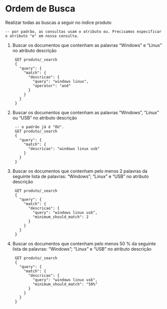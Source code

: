 # Ordem de Busca

Realizar todas as buscas a seguir no índice produto

    -- por padrão, as consultas usam o atributo ou. Precisamos especificar o atributo "e" em nossa consulta.

1. Buscar os documentos que contenham as palavras “Windows” e “Linux” no atributo descrição

        GET produto/_search
        {
          "query": {
            "match": {
              "descricao": {
                "query": "windows linux",
                "operator": "and"
              }
            }
          }
        }

2. Buscar os documentos que contenham as palavras “Windows”, “Linux” ou “USB” no atributo descrição

        -- o padrão já é "OU". 
        GET produto/_search
        {
          "query": {
            "match": {
              "descricao": "windows linux usb"
            }
          }
        }

3. Buscar os documentos que contenham pelo menos 2 palavras da seguinte lista de palavras: “Windows”; “Linux” e “USB” no atributo descrição

        GET produto/_search
        {
          "query": {
            "match": {
              "descricao": {
                "query": "windows linux usb",
                "minimum_should_match": 2
              }
            }
          }
        }

4. Buscar os documentos que contenham pelo menos 50 % da seguinte lista de palavras: “Windows”; “Linux” e “USB” no atributo descrição

        GET produto/_search
        {   
          "query": {
            "match": {
              "descricao": {
                "query": "windows linux usb",
                "minimum_should_match": "50%"
              }
            }
          }
        }
